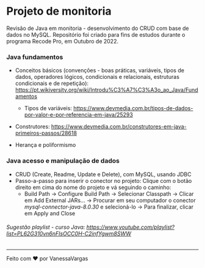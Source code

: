 # Projeto de monitoria

Revisão de Java em monitoria - desenvolvimento do CRUD com base de dados no MySQL. Repositório foi criado para fins de estudos durante o programa Recode Pro, em Outubro de 2022.

### Java fundamentos

- Conceitos básicos (convenções - boas práticas, variáveis, tipos de dados, operadores lógicos, condicionais e relacionais, estruturas condicionais e de repetição): https://pt.wikiversity.org/wiki/Introdu%C3%A7%C3%A3o_ao_Java/Fundamentos

	- Tipos de variáveis: https://www.devmedia.com.br/tipos-de-dados-por-valor-e-por-referencia-em-java/25293

- Construtores: https://www.devmedia.com.br/construtores-em-java-primeiros-passos/28618

- Herança e poliformismo

### Java acesso e manipulação de dados
- CRUD (Create, Readme, Update e Delete), com MySQL, usando JDBC
- Passo-a-passo para inserir o conector no projeto:
Clique com o botão direito em cima do nome do projeto e vá seguindo o caminho: 
	- Build Path -> Configure Build Path -> Selecionar Classpath -> Clicar em Add External JARs... -> Procurar em seu computador o conector _mysql-connector-java-8.0.30_  e selecioná-lo -> Para finalizar, clicar em Apply and Close

###### Sugestão playlist - curso Java: https://www.youtube.com/playlist?list=PL62G310vn6nFIsOCC0H-C2infYgwm8SWW

<hr>
Feito com ❤️ por VanessaVargas

